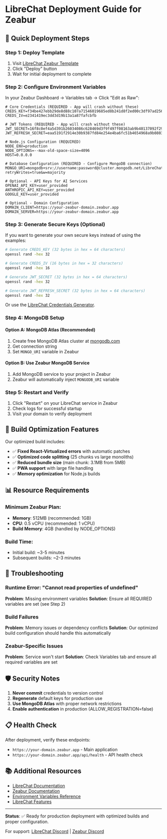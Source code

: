# LibreChat Deployment Guide for Zeabur

## 🎯 Quick Deployment Steps

### Step 1: Deploy Template
1. Visit [LibreChat Zeabur Template](https://zeabur.com/templates/0X2ZY8)
2. Click "Deploy" button
3. Wait for initial deployment to complete

### Step 2: Configure Environment Variables

In your Zeabur Dashboard → Variables tab → Click "Edit as Raw":

```env
# Core Credentials (REQUIRED - App will crash without these)
CREDS_KEY=f34be427ebb29de8d88c107a71546019685ed8b241d8f2ed00c3df97ad2566f0
CREDS_IV=e2341419ec3dd3d19b13a1a87fafcbfb

# JWT Tokens (REQUIRED - App will crash without these) 
JWT_SECRET=16f8c0ef4a5d391b26034086c628469d3f9f497f08163ab9b40137092f2909ef
JWT_REFRESH_SECRET=eaa5191f2914e30b9387fd84e254e4ba6fc51b4654968a9b0803b456a54b8418

# Node.js Configuration (REQUIRED)
NODE_ENV=production
NODE_OPTIONS=--max-old-space-size=4096
HOST=0.0.0.0

# Database Configuration (REQUIRED - Configure MongoDB connection)
MONGO_URI=mongodb+srv://username:password@cluster.mongodb.net/LibreChat?retryWrites=true&w=majority

# Optional - API Keys for AI Services
OPENAI_API_KEY=user_provided
ANTHROPIC_API_KEY=user_provided
GOOGLE_KEY=user_provided

# Optional - Domain Configuration
DOMAIN_CLIENT=https://your-zeabur-domain.zeabur.app
DOMAIN_SERVER=https://your-zeabur-domain.zeabur.app
```

### Step 3: Generate Secure Keys (Optional)

If you want to generate your own secure keys instead of using the examples:

```bash
# Generate CREDS_KEY (32 bytes in hex = 64 characters)
openssl rand -hex 32

# Generate CREDS_IV (16 bytes in hex = 32 characters)  
openssl rand -hex 16

# Generate JWT_SECRET (32 bytes in hex = 64 characters)
openssl rand -hex 32

# Generate JWT_REFRESH_SECRET (32 bytes in hex = 64 characters)
openssl rand -hex 32
```

Or use the [LibreChat Credentials Generator](https://www.librechat.ai/toolkit/creds_generator).

### Step 4: MongoDB Setup

#### Option A: MongoDB Atlas (Recommended)
1. Create free MongoDB Atlas cluster at [mongodb.com](https://cloud.mongodb.com)
2. Get connection string 
3. Set `MONGO_URI` variable in Zeabur

#### Option B: Use Zeabur MongoDB Service
1. Add MongoDB service to your project in Zeabur
2. Zeabur will automatically inject `MONGODB_URI` variable

### Step 5: Restart and Verify

1. Click "Restart" on your LibreChat service in Zeabur
2. Check logs for successful startup
3. Visit your domain to verify deployment

## 🔧 Build Optimization Features

Our optimized build includes:

- ✅ **Fixed React-Virtualized errors** with automatic patches
- ✅ **Optimized code splitting** (25 chunks vs large monoliths)
- ✅ **Reduced bundle size** (main chunk: 3.1MB from 5MB)
- ✅ **PWA support** with large file handling
- ✅ **Memory optimization** for Node.js builds

## 📊 Resource Requirements

### Minimum Zeabur Plan:
- **Memory**: 512MB (recommended: 1GB)
- **CPU**: 0.5 vCPU (recommended: 1 vCPU)
- **Build Memory**: 4GB (handled by NODE_OPTIONS)

### Build Time:
- Initial build: ~3-5 minutes
- Subsequent builds: ~2-3 minutes

## 🚨 Troubleshooting

### Runtime Error: "Cannot read properties of undefined"
**Problem**: Missing environment variables
**Solution**: Ensure all REQUIRED variables are set (see Step 2)

### Build Failures
**Problem**: Memory issues or dependency conflicts
**Solution**: Our optimized build configuration should handle this automatically

### Zeabur-Specific Issues
**Problem**: Service won't start
**Solution**: Check Variables tab and ensure all required variables are set

## 🛡️ Security Notes

1. **Never commit** credentials to version control
2. **Regenerate** default keys for production use
3. **Use MongoDB Atlas** with proper network restrictions
4. **Enable authentication** in production (ALLOW_REGISTRATION=false)

## 📋 Health Check

After deployment, verify these endpoints:

- `https://your-domain.zeabur.app` - Main application
- `https://your-domain.zeabur.app/api/health` - API health check

## 📚 Additional Resources

- [LibreChat Documentation](https://docs.librechat.ai/)
- [Zeabur Documentation](https://zeabur.com/docs)
- [Environment Variables Reference](https://www.librechat.ai/docs/configuration/dotenv)
- [LibreChat Features](https://www.librechat.ai/docs/features)

---

**Status**: ✅ Ready for production deployment with optimized builds and proper configuration.

For support: [LibreChat Discord](https://discord.librechat.ai/) | [Zeabur Discord](https://zeabur.com/dc)
